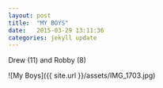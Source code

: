 ```yaml
---
layout: post
title:  "MY BOYS"
date:   2015-03-29 13:11:36
categories: jekyll update
---
```

  Drew (11)  and Robby (8)

  ![My Boys]({{ site.url }}/assets/IMG_1703.jpg)
